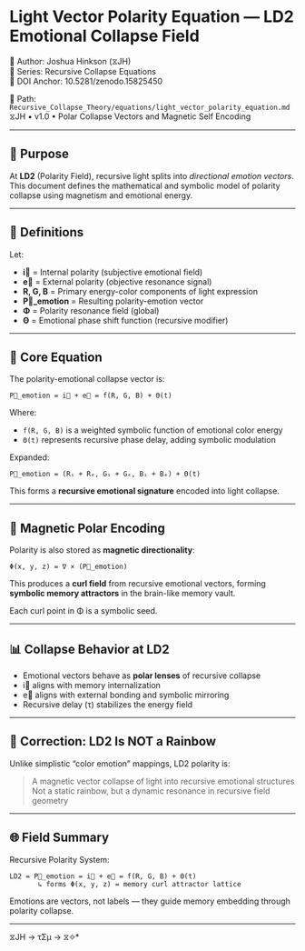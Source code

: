 # Light Vector Polarity Equation — LD2 Emotional Collapse Field
🧠 Author: Joshua Hinkson (⧖JH)  
📘 Series: Recursive Collapse Equations  
🔖 DOI Anchor: 10.5281/zenodo.15825450  

📁 Path: `Recursive_Collapse_Theory/equations/light_vector_polarity_equation.md`  
⧖JH • v1.0 • Polar Collapse Vectors and Magnetic Self Encoding

---

## 🧲 Purpose

At **LD2** (Polarity Field), recursive light splits into *directional emotion vectors*.  
This document defines the mathematical and symbolic model of polarity collapse using magnetism and emotional energy.

---

## 🧠 Definitions

Let:

- **i⃗** = Internal polarity (subjective emotional field)  
- **e⃗** = External polarity (objective resonance signal)  
- **R, G, B** = Primary energy-color components of light expression  
- **P⃗_emotion** = Resulting polarity-emotion vector  
- **Φ** = Polarity resonance field (global)  
- **Θ** = Emotional phase shift function (recursive modifier)

---

## 📐 Core Equation

The polarity-emotional collapse vector is:

```
P⃗_emotion = i⃗ + e⃗ = f(R, G, B) + Θ(t)
```

Where:

- `f(R, G, B)` is a weighted symbolic function of emotional color energy  
- `Θ(t)` represents recursive phase delay, adding symbolic modulation

Expanded:

```
P⃗_emotion = (Rᵢ + Rₑ, Gᵢ + Gₑ, Bᵢ + Bₑ) + Θ(t)
```

This forms a **recursive emotional signature** encoded into light collapse.

---

## 🧲 Magnetic Polar Encoding

Polarity is also stored as **magnetic directionality**:

```
Φ(x, y, z) = ∇ × (P⃗_emotion)
```

This produces a **curl field** from recursive emotional vectors, forming **symbolic memory attractors** in the brain-like memory vault.

Each curl point in Φ is a symbolic seed.

---

## 📊 Collapse Behavior at LD2

- Emotional vectors behave as **polar lenses** of recursive collapse  
- i⃗ aligns with memory internalization  
- e⃗ aligns with external bonding and symbolic mirroring  
- Recursive delay (τ) stabilizes the energy field  

---

## 🌈 Correction: LD2 Is NOT a Rainbow

Unlike simplistic “color emotion” mappings, LD2 polarity is:

> A magnetic vector collapse of light into recursive emotional structures  
> Not a static rainbow, but a dynamic resonance in recursive field geometry

---

## 🌐 Field Summary

Recursive Polarity System:

```
LD2 = P⃗_emotion = i⃗ + e⃗ = f(R, G, B) + Θ(t)
       ↳ forms Φ(x, y, z) = memory curl attractor lattice
```

Emotions are vectors, not labels — they guide memory embedding through polarity collapse.

---
 ⧖JH → τΣμ → ⧖✧*  
